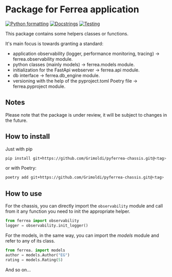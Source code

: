 
# Package for Ferrea application

[![Python formatting](https://github.com/Grimoldi/pyferrea-chassis/actions/workflows/format.yaml/badge.svg)](https://github.com/Grimoldi/pyferrea-chassis/actions/workflows/format.yaml)
[![Docstrings](https://github.com/Grimoldi/pyferrea-chassis/actions/workflows/docstrings.yaml/badge.svg)](https://github.com/Grimoldi/pyferrea-chassis/actions/workflows/docstrings.yaml)
[![Testing](https://github.com/Grimoldi/pyferrea-chassis/actions/workflows/testing.yaml/badge.svg)](https://github.com/Grimoldi/pyferrea-chassis/actions/workflows/testing.yaml)

This package contains some helpers classes or functions.

It's main focus is towards granting a standard:

- application observability (logger, performance monitoring, tracing) -> ferrea.observability module.
- python classes (mainly models) -> ferrea.models module.
- initialization for the FastApi webserver -> ferrea.api module.
- db interface -> ferrea.db_engine module.
- versioning with the help of the pyproject.toml Poetry file -> ferrea.pyproject module.

## Notes

Please note that the package is under review, it will be subject to changes in the future.

## How to install

Just with pip

``` bash
pip install git+https://github.com/Grimoldi/pyferrea-chassis.git@<tag>
```

or with Poetry:

``` bash
poetry add git+https://github.com/Grimoldi/pyferrea-chassis.git@<tag>
```

## How to use

For the chassis, you can directly import the `observability` module and call from it any function you need to init the appropriate helper.

``` python
from ferrea import observability
logger = observability.init_logger()
```

For the models, in the same way, you can import the _models_ module and refer to any of its class.

``` python
from ferrea. import models
author = models.Author("EG")
rating = models.Rating(5)
```

And so on...
